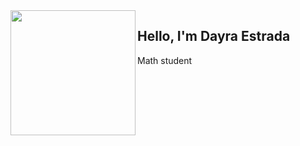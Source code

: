 <img src="https://user-images.githubusercontent.com/29334900/214504215-714ac239-72d5-493b-819b-265f9aa40a6a.png" width="200" height="200" align="left"/>

## Hello, I'm Dayra Estrada

Math student
